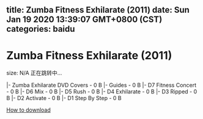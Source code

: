 
title: Zumba Fitness Exhilarate (2011)
date: Sun Jan 19 2020 13:39:07 GMT+0800 (CST)    
categories: baidu
---

# Zumba Fitness Exhilarate (2011)
size: N/A
 正在跳转中...
 
|- Zumba Exhilarate DVD Covers - 0 B
|- Guides - 0 B
|- D7 Fitness Concert - 0 B
|- D6 Mix - 0 B
|- D5 Rush - 0 B
|- D4 Exhilarate - 0 B
|- D3 Ripped - 0 B
|- D2 Activate - 0 B
|- D1 Step By Step - 0 B

[How to download](https://bpcam.bemobtrk.com/go/2ceec3aa-1ca2-46d6-b9ff-aaa5c184517c?jno=4592)